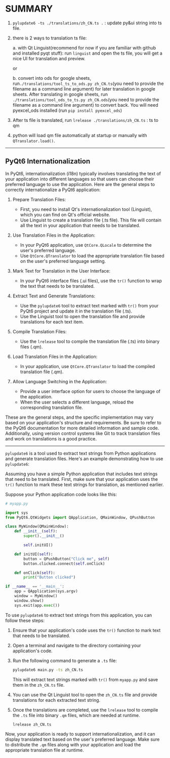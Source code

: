 # SUMMARY

1. `pylupdate6 -ts ./translations/zh_CN.ts .` : update py&ui string into ts file.
2. there is 2 ways to translation ts file:

   a. with Qt Linguist(recommend for now if you are familiar with github and installed pyqt stuff): run `linguist` and open the ts file, you will get a nice UI for translation and preview.

   or 

   b. convert into ods for google sheets, run`./translations/tool_ts_to_ods.py zh_CN.ts`(you need to provide the filename as a command line argument) for later translation in google sheets. After translating in google sheets, run `./translations/tool_ods_to_ts.py zh_CN.ods`(you need to provide the filename as a command line argument) to convert back. You will need pyexcel_ods installed (run `pip install pyexcel_ods`)

3. After ts file is translated, run `lrelease ./translations/zh_CN.ts` : ts to qm
4. python will load qm file automatically at startup or manually with `QTranslator.load()`.

---

## PyQt6 Internationalization

In PyQt6, internationalization (i18n) typically involves translating the text of your application into different languages so that users can choose their preferred language to use the application. Here are the general steps to correctly internationalize a PyQt6 application:

1. Prepare Translation Files:
   - First, you need to install Qt's internationalization tool (Linguist), which you can find on Qt's official website.
   - Use Linguist to create a translation file (.ts file). This file will contain all the text in your application that needs to be translated.

2. Use Translation Files in the Application:
   - In your PyQt6 application, use `QtCore.QLocale` to determine the user's preferred language.
   - Use `QtCore.QTranslator` to load the appropriate translation file based on the user's preferred language setting.

3. Mark Text for Translation in the User Interface:
   - In your PyQt6 interface files (.ui files), use the `tr()` function to wrap the text that needs to be translated.

4. Extract Text and Generate Translations:
   - Use the `pylupdate6` tool to extract text marked with `tr()` from your PyQt6 project and update it in the translation file (.ts).
   - Use the Linguist tool to open the translation file and provide translations for each text item.

5. Compile Translation Files:
   - Use the `lrelease` tool to compile the translation file (.ts) into binary files (.qm).

6. Load Translation Files in the Application:
   - In your application, use `QtCore.QTranslator` to load the compiled translation file (.qm).

7. Allow Language Switching in the Application:
   - Provide a user interface option for users to choose the language of the application.
   - When the user selects a different language, reload the corresponding translation file.

These are the general steps, and the specific implementation may vary based on your application's structure and requirements. Be sure to refer to the PyQt6 documentation for more detailed information and sample code. Additionally, using version control systems like Git to track translation files and work on translations is a good practice.

---

`pylupdate6` is a tool used to extract text strings from Python applications and generate translation files. Here's an example demonstrating how to use `pylupdate6`:

Assuming you have a simple Python application that includes text strings that need to be translated. First, make sure that your application uses the `tr()` function to mark these text strings for translation, as mentioned earlier.

Suppose your Python application code looks like this:

```python
# myapp.py

import sys
from PyQt6.QtWidgets import QApplication, QMainWindow, QPushButton

class MyWindow(QMainWindow):
    def __init__(self):
        super().__init__()

        self.initUI()

    def initUI(self):
        button = QPushButton("Click me", self)
        button.clicked.connect(self.onClick)

    def onClick(self):
        print("Button clicked")

if __name__ == '__main__':
    app = QApplication(sys.argv)
    window = MyWindow()
    window.show()
    sys.exit(app.exec())
```

To use `pylupdate6` to extract text strings from this application, you can follow these steps:

1. Ensure that your application's code uses the `tr()` function to mark text that needs to be translated.

2. Open a terminal and navigate to the directory containing your application's code.

3. Run the following command to generate a `.ts` file:

   ```bash
   pylupdate6 main.py -ts zh_CN.ts
   ```

   This will extract text strings marked with `tr()` from `myapp.py` and save them in the `zh_CN.ts` file.

4. You can use the Qt Linguist tool to open the `zh_CN.ts` file and provide translations for each extracted text string.

5. Once the translations are completed, use the `lrelease` tool to compile the `.ts` file into binary `.qm` files, which are needed at runtime.

   ```bash
   lrelease zh_CN.ts
   ```

Now, your application is ready to support internationalization, and it can display translated text based on the user's preferred language. Make sure to distribute the `.qm` files along with your application and load the appropriate translation file at runtime.